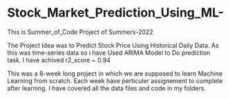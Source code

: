 # Stock_Market_Prediction_Using_ML-
This is Summer_of_Code Project of Summers-2022

The Project Idea was to Predict Stock Price Using Historical Daily Data.
As this was time-series data so i have Used ARIMA Model to Do prediction task.
I have achived r2_score ~ 0.94

This was a 8-week long project in which we are supposed to learn Machine Learning from scratch.
Each week have perticuler assignement to complete after learning.
I have covered all the data files and code in my folders.


